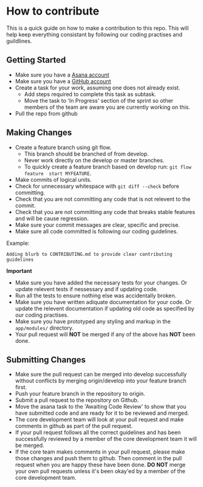 # How to contribute

This is a quick guide on how to make a contribution to this repo. This will
help keep everything consistant by following our coding practises and guildlines. 

## Getting Started

* Make sure you have a [Asana account](https://asana.com/)
* Make sure you have a [GitHub account](https://github.com/signup/free)
* Create a task for your work, assuming one does not already exist.
	* Add steps required to complete this task as subtask.
	* Move the task to 'In Progress' section of the sprint so other members 
		of the team are aware you are currently working on this.
* Pull the repo from github

## Making Changes

* Create a feature branch using git flow.
	* This branch should be branched of from develop.
	* Never work directly on the develop or master branches.
	* To quickly create a feature branch based on develop run: `git flow feature 
		start MYFEATURE`.
* Make commits of logical units.
* Check for unnecessary whitespace with `git diff --check` before committing.
* Check that you are not committing any code that is not relevent to the commit.
* Check that you are not committing any code that breaks stable features and
	will be cause regression.
* Make sure your commit messages are clear, specific and precise.
* Make sure all code committed is following our coding guidelines.

Example:

````
Adding blurb to CONTRIBUTING.md to provide clear contributing guidelines
````
__Important__

* Make sure you have added the necessary tests for your changes. Or update 
	relevent tests if nessessary and if updating code.
* Run all the tests to ensure nothing else was accidentally broken.
* Make sure you have written adiquate documentation for your code. Or 
	update the relevent documentation if updating old code as specified by
	our coding practises.
* Make sure you have prototyped any styling and markup in the `app/modules/`
	directory.
* Your pull request will __NOT__ be merged if any of the above has __NOT__ been
	done.

## Submitting Changes

* Make sure the pull request can be merged into develop successfully without conflicts
	by merging origin/develop into your feature branch first.
* Push your feature branch in the repository to origin.
* Submit a pull request to the repository on Github.
* Move the asana task to the 'Awaiting Code Review' to show that you have submitted 
	code and are ready for it to be reviewed and merged.
* The core development team will look at your pull request and make comments in github
	as part of the pull request.
* If your pull request follows all the correct guidelines and has been successfully
	reviewed by a member of the core development team it will be merged.
* If the core team makes comments in your pull request, please make those changes and
	push them to github. Then comment in the pull request when you are happy these have been
	done. __DO NOT__ merge your own pull requests unless it's been okay'ed by a member of the
	core development team.

